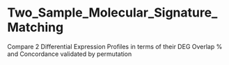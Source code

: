 # Two_Sample_Molecular_Signature_Matching
Compare 2 Differential Expression Profiles in terms of their DEG Overlap % and Concordance validated by permutation
